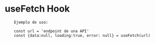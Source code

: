 # useFetch Hook

```
    Ejemplo de uso:

    const url = 'endpoint de una API'
    const {data:null, loading:true, error: null} = useFetch(url)

```